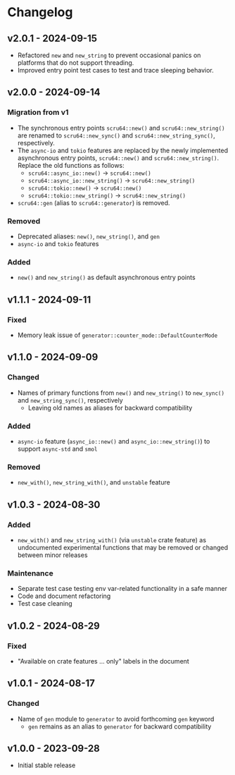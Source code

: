# Changelog

## v2.0.1 - 2024-09-15

- Refactored `new` and `new_string` to prevent occasional panics on platforms
  that do not support threading.
- Improved entry point test cases to test and trace sleeping behavior.

## v2.0.0 - 2024-09-14

### Migration from v1

- The synchronous entry points `scru64::new()` and `scru64::new_string()` are
  renamed to `scru64::new_sync()` and `scru64::new_string_sync()`, respectively.
- The `async-io` and `tokio` features are replaced by the newly implemented
  asynchronous entry points, `scru64::new()` and `scru64::new_string()`. Replace
  the old functions as follows:
  - `scru64::async_io::new()` -> `scru64::new()`
  - `scru64::async_io::new_string()` -> `scru64::new_string()`
  - `scru64::tokio::new()` -> `scru64::new()`
  - `scru64::tokio::new_string()` -> `scru64::new_string()`
- `scru64::gen` (alias to `scru64::generator`) is removed.

### Removed

- Deprecated aliases: `new()`, `new_string()`, and `gen`
- `async-io` and `tokio` features

### Added

- `new()` and `new_string()` as default asynchronous entry points

## v1.1.1 - 2024-09-11

### Fixed

- Memory leak issue of `generator::counter_mode::DefaultCounterMode`

## v1.1.0 - 2024-09-09

### Changed

- Names of primary functions from `new()` and `new_string()` to `new_sync()` and
  `new_string_sync()`, respectively
  - Leaving old names as aliases for backward compatibility

### Added

- `async-io` feature (`async_io::new()` and `async_io::new_string()`) to support
  `async-std` and `smol`

### Removed

- `new_with()`, `new_string_with()`, and `unstable` feature

## v1.0.3 - 2024-08-30

### Added

- `new_with()` and `new_string_with()` (via `unstable` crate feature) as
  undocumented experimental functions that may be removed or changed between
  minor releases

### Maintenance

- Separate test case testing env var-related functionality in a safe manner
- Code and document refactoring
- Test case cleaning

## v1.0.2 - 2024-08-29

### Fixed

- "Available on crate features ... only" labels in the document

## v1.0.1 - 2024-08-17

### Changed

- Name of `gen` module to `generator` to avoid forthcoming `gen` keyword
  - `gen` remains as an alias to `generator` for backward compatibility

## v1.0.0 - 2023-09-28

- Initial stable release
